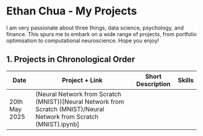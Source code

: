 # Ethan Chua - My Projects
I am very passionate about three things, data science, psychology, and finance. This spurs me to embark on a wide range of projects, from portfolio optimisation to computational neuroscience. Hope you enjoy!

## 1. Projects in Chronological Order
| Date | Project + Link | Short Description | Skills |
| ------- | ------- | ------- | ------ |
| 20th May 2025 | (Neural Network from Scratch (MNIST))[Neural Network from Scratch (MNIST)/Neural Network from Scratch (MNIST).ipynb] | | |
